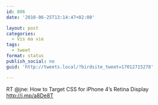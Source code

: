 ```yaml
---
id: 806
date: '2010-06-25T13:14:47+02:00'

layout: post
categories:
  - Vis ma vie
tags:
  - tweet
format: status
publish_social: no
guid: 'http://tweets.local/?birdsite_tweet=17012715278'

---
```


RT @jne: How to Target CSS for iPhone 4’s Retina Display http://j.mp/a8De8T